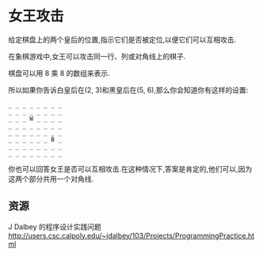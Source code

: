 # 女王攻击

给定棋盘上的两个皇后的位置,指示它们是否被定位,以便它们可以互相攻击.

在象棋游戏中,女王可以攻击同一行、列或对角线上的棋子.

棋盘可以用 8 乘 8 的数组来表示.

所以如果你告诉白皇后在(2, 3)和黑皇后在(5, 6),那么你会知道你有这样的设置:

```text
_ _ _ _ _ _ _ _
_ _ _ _ _ _ _ _
_ _ _ W _ _ _ _
_ _ _ _ _ _ _ _
_ _ _ _ _ _ _ _
_ _ _ _ _ _ B _
_ _ _ _ _ _ _ _
_ _ _ _ _ _ _ _
```

你也可以回答女王是否可以互相攻击.在这种情况下,答案是肯定的,他们可以,因为这两个部分共用一个对角线.

[help-page]: https://exercism.io/tracks/rust/learning
[modules]: https://doc.rust-lang.org/book/2018-edition/ch07-00-modules.html
[cargo]: https://doc.rust-lang.org/book/2018-edition/ch14-00-more-about-cargo.html
[rust-tests]: https://doc.rust-lang.org/book/2018-edition/ch11-02-running-tests.html

## 资源

J Dalbey 的程序设计实践问题<http://users.csc.calpoly.edu/~jdalbey/103/Projects/ProgrammingPractice.html>
